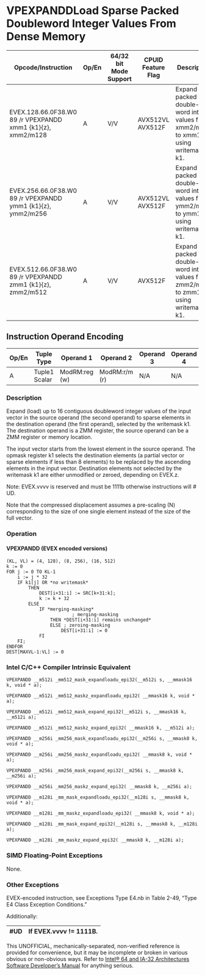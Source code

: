 # VPEXPANDD**Load Sparse Packed Doubleword Integer Values From Dense Memory**

| Opcode/Instruction                                          | Op/En | 64/32 bit Mode Support | CPUID Feature Flag | Description                                                                         |
| ----------------------------------------------------------- | ----- | ---------------------- | ------------------ | ----------------------------------------------------------------------------------- |
| EVEX.128.66.0F38.W0 89 /r VPEXPANDD xmm1 {k1}{z}, xmm2/m128 | A     | V/V                    | AVX512VL AVX512F   | Expand packed double-word integer values from xmm2/m128 to xmm1 using writemask k1. |
| EVEX.256.66.0F38.W0 89 /r VPEXPANDD ymm1 {k1}{z}, ymm2/m256 | A     | V/V                    | AVX512VL AVX512F   | Expand packed double-word integer values from ymm2/m256 to ymm1 using writemask k1. |
| EVEX.512.66.0F38.W0 89 /r VPEXPANDD zmm1 {k1}{z}, zmm2/m512 | A     | V/V                    | AVX512F            | Expand packed double-word integer values from zmm2/m512 to zmm1 using writemask k1. |

## Instruction Operand Encoding

| Op/En | Tuple Type    | Operand 1     | Operand 2     | Operand 3 | Operand 4 |
| ----- | ------------- | ------------- | ------------- | --------- | --------- |
| A     | Tuple1 Scalar | ModRM:reg (w) | ModRM:r/m (r) | N/A       | N/A       |

### Description

Expand (load) up to 16 contiguous doubleword integer values of the input vector in the source operand (the second operand) to sparse elements in the destination operand (the first operand), selected by the writemask k1. The destination operand is a ZMM register, the source operand can be a ZMM register or memory location.

The input vector starts from the lowest element in the source operand. The opmask register k1 selects the destination elements (a partial vector or sparse elements if less than 8 elements) to be replaced by the ascending elements in the input vector. Destination elements not selected by the writemask k1 are either unmodified or zeroed, depending on EVEX.z.

Note: EVEX.vvvv is reserved and must be 1111b otherwise instructions will #​​​UD.

Note that the compressed displacement assumes a pre-scaling (N) corresponding to the size of one single element instead of the size of the full vector.

### Operation

#### VPEXPANDD (EVEX encoded versions)

```
(KL, VL) = (4, 128), (8, 256), (16, 512)
k := 0
FOR j := 0 TO KL-1
    i := j * 32
    IF k1[j] OR *no writemask*
        THEN
            DEST[i+31:i] := SRC[k+31:k];
            k := k + 32
        ELSE
            IF *merging-masking*
                        ; merging-masking
                THEN *DEST[i+31:i] remains unchanged*
                ELSE ; zeroing-masking
                    DEST[i+31:i] := 0
            FI
    FI;
ENDFOR
DEST[MAXVL-1:VL] := 0

```

### Intel C/C++ Compiler Intrinsic Equivalent

```
VPEXPANDD __m512i _mm512_mask_expandloadu_epi32(__m512i s, __mmask16 k, void * a);

```

```
VPEXPANDD __m512i _mm512_maskz_expandloadu_epi32( __mmask16 k, void * a);

```

```
VPEXPANDD __m512i _mm512_mask_expand_epi32(__m512i s, __mmask16 k, __m512i a);

```

```
VPEXPANDD __m512i _mm512_maskz_expand_epi32( __mmask16 k, __m512i a);

```

```
VPEXPANDD __m256i _mm256_mask_expandloadu_epi32(__m256i s, __mmask8 k, void * a);

```

```
VPEXPANDD __m256i _mm256_maskz_expandloadu_epi32( __mmask8 k, void * a);

```

```
VPEXPANDD __m256i _mm256_mask_expand_epi32(__m256i s, __mmask8 k, __m256i a);

```

```
VPEXPANDD __m256i _mm256_maskz_expand_epi32( __mmask8 k, __m256i a);

```

```
VPEXPANDD __m128i _mm_mask_expandloadu_epi32(__m128i s, __mmask8 k, void * a);

```

```
VPEXPANDD __m128i _mm_maskz_expandloadu_epi32( __mmask8 k, void * a);

```

```
VPEXPANDD __m128i _mm_mask_expand_epi32(__m128i s, __mmask8 k, __m128i a);

```

```
VPEXPANDD __m128i _mm_maskz_expand_epi32( __mmask8 k, __m128i a);

```

### SIMD Floating-Point Exceptions

None.

### Other Exceptions

EVEX-encoded instruction, see Exceptions Type E4.nb in Table 2-49, “Type E4 Class Exception Conditions.”

Additionally:

| #​​​UD | If EVEX.vvvv != 1111B. |
| ------ | ---------------------- |

This UNOFFICIAL, mechanically-separated, non-verified reference is provided for convenience, but it may be
incomplete or broken in various obvious or non-obvious
ways. Refer to [Intel® 64 and IA-32 Architectures Software Developer’s Manual](https://software.intel.com/en-us/download/intel-64-and-ia-32-architectures-sdm-combined-volumes-1-2a-2b-2c-2d-3a-3b-3c-3d-and-4) for anything serious.
